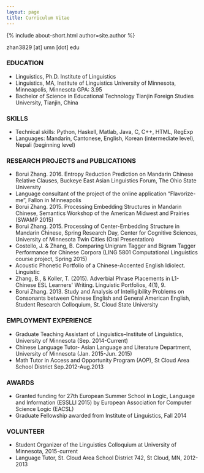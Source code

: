 ```yaml
---
layout: page
title: Curriculum Vitae
---
```


{% include about-short.html author=site.author %}

zhan3829 [at] umn [dot] edu

### EDUCATION
* Linguistics, Ph.D. Institute of Linguistics
* Linguistics, MA, Institute of Linguistics
	University of Minnesota, Minneapolis, Minnesota
	GPA: 3.95
* Bachelor of Science in Educational Technology
	Tianjin Foreign Studies University, Tianjin, China

### SKILLS

* Technical skills: Python, Haskell, Matlab, Java, C, C++, HTML, RegExp
* Languages: Mandarin, Cantonese, English, Korean (intermediate level), Nepali (beginning level)

### RESEARCH PROJECTS and PUBLICATIONS
* Borui Zhang. 2016. Entropy Reduction Prediction on Mandarin Chinese Relative Clauses, Buckeye East Asian Linguistics Forum, The Ohio State University
* Language consultant of the project of the online application “Flavorize-me”, Fallon in Minneapolis
* Borui Zhang. 2015. Processing Embedding Structures in Mandarin Chinese, Semantics Workshop of the American Midwest and Prairies (SWAMP 2015)
* Borui Zhang. 2015. Processing of Center-Embedding Structure in Mandarin Chinese, Spring Research Day, Center for Cognitive Sciences, University of Minnesota Twin Cities (Oral Presentation)
* Costello, J. & Zhang, B. Comparing Unigram Tagger and Bigram Tagger Performance for Chinese Corpora (LING 5801 Computational Linguistics course project, Spring 2015)
* Acoustic Phonetic Portfolio of a Chinese-Accented English Idiolect. Linguistic
* Zhang, B., & Koller, T. (2015). Adverbial Phrase Placements in L1-Chinese ESL Learners' Writing. Linguistic Portfolios, 4(1), 9.
* Borui Zhang. 2013. Study and Analysis of Intelligibility Problems on Consonants between Chinese English and General American English, Student Research Colloquium, St. Cloud State University

### EMPLOYMENT EXPERIENCE
* Graduate Teaching Assistant of Linguistics–Institute of Linguistics, University of Minnesota (Sep. 2014-Current)
* Chinese Language Tutor- Asian Language and Literature Department, University of Minnesota (Jan. 2015-Jun. 2015)
* Math Tutor in Access and Opportunity Program (AOP), St Cloud Area School District Sep.2012-Aug.2013

### AWARDS
* Granted funding for 27th European Summer School in Logic, Language and Information (ESSLLI 2015) by European Association for Computer Science Logic (EACSL)
* Graduate Fellowship awarded from Institute of Linguistics, Fall 2014

### VOLUNTEER
* Student Organizer of the Linguistics Colloquium at University of Minnesota, 2015-current
* Language Tutor, St. Cloud Area School District 742, St Cloud, MN, 2012-2013